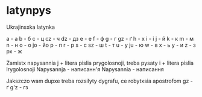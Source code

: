# latynpys
Ukrajinsxka latynka

a - а
b - б
c - ц
cz - ч
dz - дз
e - е
f - ф
g - г
gz - ґ
h - х
i - і
j - й
k - к
m - м
n - н
o - о
jo - йо
p - п
r - р
s - с
sz - ш
t - т
u - у
ju - ю
w - в
x - ь
y - и
z - з
px - ж

Zamistx napysannia j + litera pislia prygolosnoji, treba pysaty i + litera pislia lrygolosnoji
Napysannja - написанн'я
Napysannia - написання

Jakszczo wam dupxe treba rozsilyty dygrafu, ce robytxsia apostrofom
gz - ґ
g'z - гз
